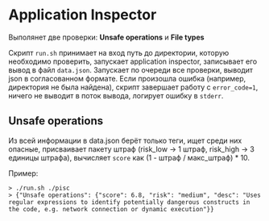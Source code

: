 # Application Inspector
Выполянет две проверки: **Unsafe operations** и **File types**

Скрипт `run.sh` принимает на вход путь до директории, которую необходимо проверить, запускает application inspector, записывает его вывод в файл `data.json`. Запускает по очереди все проверки, выводит json в согласованном формате. Если произошла ошибка (например, директория не была найдена), скрипт завершает работу с `error_code=1`, ничего не выводит в поток вывода, логирует ошибку в `stderr`.

## Unsafe operations 
Из всей информации в data.json берёт только теги, ищет среди них опасные, присваивает пакету штраф (risk\_low -> 1 штраф, risk\_high -> 3 единицы штрафа), вычисляет `score` как (1 - штраф / макс_штраф) * 10. 

Пример:
```
> ./run.sh ./pisc    
> {"Unsafe operations": {"score": 6.8, "risk": "medium", "desc": "Uses regular expressions to identify potentially dangerous constructs in the code, e.g. network connection or dynamic execution"}}
```